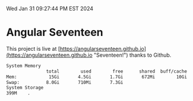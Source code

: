 Wed Jan 31 09:27:44 PM EST 2024

# Angular Seventeen


This project is live at [https://angularseventeen.github.io](https://angularseventeen.github.io "Seventeen!") thanks to Github.

```bash
System Memory
               total        used        free      shared  buff/cache   available
Mem:            15Gi       4.5Gi       1.7Gi       672Mi        10Gi        10Gi
Swap:          8.0Gi       710Mi       7.3Gi
System Storage
399M	.
```
```bash

